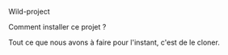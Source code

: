 Wild-project

Comment installer ce projet ?

Tout ce que nous avons à faire pour l'instant, c'est de le cloner.